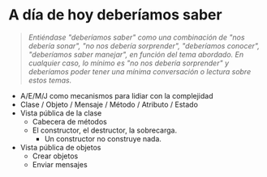 # A día de hoy deberíamos saber

> *Entiéndase "deberíamos saber" como una combinación de "nos debería sonar", "no nos debería sorprender", "deberíamos conocer", "deberíamos saber manejar", en función del tema abordado. En cualquier caso, lo mínimo es "no nos debería sorprender" y deberíamos poder tener una mínima conversación o lectura sobre estos temas.*

- A/E/M/J como mecanismos para lidiar con la complejidad
- Clase / Objeto / Mensaje / Método / Atributo / Estado
- Vista pública de la clase
  - Cabecera de métodos
  - El constructor, el destructor, la sobrecarga.
    - Un constructor no construye nada.
- Vista pública de objetos
  - Crear objetos
  - Enviar mensajes

